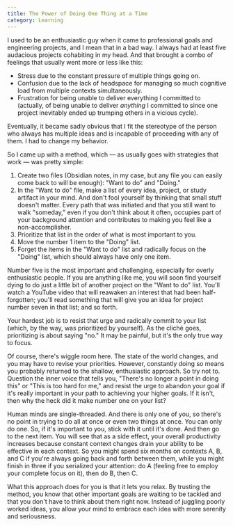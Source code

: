 ```yaml
---
title: The Power of Doing One Thing at a Time
category: Learning
---
```


I used to be an enthusiastic guy when it came to professional goals and engineering projects, and I mean that in a bad way. I always had at least five audacious projects cohabiting in my head. And that brought a combo of feelings that usually went more or less like this:

- Stress due to the constant pressure of multiple things going on.
- Confusion due to the lack of headspace for managing so much cognitive load from multiple contexts simultaneously.
- Frustration for being unable to deliver everything I committed to (actually, of being unable to deliver *anything* I committed to since one project inevitably ended up trumping others in a vicious cycle).

Eventually, it became sadly obvious that I fit the stereotype of the person who always has multiple ideas and is incapable of proceeding with any of them. I had to change my behavior.

So I came up with a method, which — as usually goes with strategies that work — was pretty simple:

1. Create two files (Obsidian notes, in my case, but any file you can easily come back to will be enough): "Want to do" and "Doing."
2. In the "Want to do" file, make a list of every idea, project, or study artifact in your mind. And don't fool yourself by thinking that small stuff doesn't matter. Every path that was initiated and that you still want to walk "someday," even if you don't think about it often, occupies part of your background attention and contributes to making you feel like a non-accomplisher.
3. Prioritize that list in the order of what is most important to you.
4. Move the number 1 item to the "Doing" list.
5. Forget the items in the "Want to do" list and radically focus on the "Doing" list, which should always have only one item.

Number five is the most important and challenging, especially for overly enthusiastic people. If you are anything like me, you will soon find yourself dying to do just a little bit of another project on the "Want to do" list. You'll watch a YouTube video that will reawaken an interest that had been half-forgotten; you'll read something that will give you an idea for project number seven in that list; and so forth.

Your hardest job is to resist that urge and radically commit to your list (which, by the way, was prioritized by yourself). As the cliché goes, prioritizing is about saying "no." It may be painful, but it's the only true way to focus.

Of course, there's wiggle room here. The state of the world changes, and you may have to revise your priorities. However, constantly doing so means you probably returned to the shallow, enthusiastic approach. So try not to. Question the inner voice that tells you, "There's no longer a point in doing this" or "This is too hard for me," and resist the urge to abandon your goal if it's really important in your path to achieving your higher goals. If it isn't, then why the heck did it make number one on your list?

Human minds are single-threaded. And there is only one of you, so there's no point in trying to do all at once or even two things at once. You can only do one. So, if it's important to you, stick with it until it's done. And then go to the next item. You will see that as a side effect, your overall productivity increases because constant context changes drain your ability to be effective in each context. So you might spend six months on contexts A, B, and C if you're always going back and forth between them, while you might finish in three if you serialized your attention: do A (feeling free to employ your complete focus on it), then do B, then C. 

What this approach does for you is that it lets you relax. By trusting the method, you know that other important goals are waiting to be tackled and that you don't have to think about them right now. Instead of juggling poorly worked ideas, you allow your mind to embrace each idea with more serenity and seriousness.